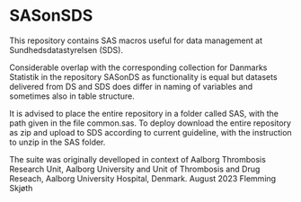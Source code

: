 # SASonSDS
This repository contains SAS macros useful for data management at Sundhedsdatastyrelsen (SDS).

Considerable overlap with the corresponding collection for Danmarks Statistik in the repository SASonDS as functionality is equal but datasets delivered from DS and SDS does differ in naming of variables and sometimes also in table structure.

It is advised to place the entire repository in a folder called SAS, with the path given in the file common.sas. To deploy download the entire repository as zip and upload to SDS according to current guideline, with the instruction to unzip in the SAS folder.

The suite was originally develloped in context of Aalborg Thrombosis Research Unit, Aalborg University and Unit of Thrombosis and Drug Reseach, Aalborg University Hospital, Denmark.
August 2023
Flemming Skjøth
